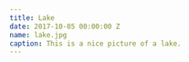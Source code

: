 ```yaml
---
title: Lake
date: 2017-10-05 00:00:00 Z
name: lake.jpg
caption: This is a nice picture of a lake.
---
```


